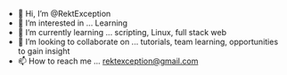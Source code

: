 - 👋 Hi, I’m @RektException
- 👀 I’m interested in ... Learning
- 🌱 I’m currently learning ... scripting, Linux, full stack web
- 💞️ I’m looking to collaborate on ... tutorials, team learning, opportunities to gain insight
- 📫 How to reach me ... rektexception@gmail.com

<!---
RektException/RektException is a ✨ special ✨ repository because its `README.md` (this file) appears on your GitHub profile.
You can click the Preview link to take a look at your changes.
--->

